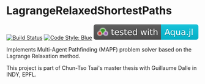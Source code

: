 # LagrangeRelaxedShortestPaths

[![Build Status](https://github.com/adfeel220/LagrangeRelaxedShortestPaths.jl/actions/workflows/CI.yml/badge.svg?branch=main)](https://github.com/adfeel220/LagrangeRelaxedShortestPaths.jl/actions/workflows/CI.yml?query=branch%3Amain)
[![Code Style: Blue](https://img.shields.io/badge/code%20style-blue-4495d1.svg)](https://github.com/invenia/BlueStyle)
[![Aqua](https://raw.githubusercontent.com/JuliaTesting/Aqua.jl/master/badge.svg)](https://github.com/JuliaTesting/Aqua.jl)

Implements Multi-Agent Pathfinding (MAPF) problem solver based on the Lagrange Relaxation method.

This project is part of Chun-Tso Tsai's master thesis with Guillaume Dalle in INDY, EPFL.
